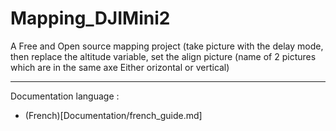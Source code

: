 # Mapping_DJIMini2
A Free and Open source mapping project (take picture with the delay mode, then replace the altitude variable, set the align picture (name of 2 pictures which are in the same axe Either orizontal or vertical)

________

Documentation language :
- (French)[Documentation/french_guide.md]
